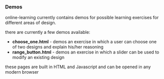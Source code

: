 ### Demos

online-learning currently contains demos for possible learning exercises for different areas of design.

there are currently a few demos available:
- **choose_one.html** - demos an exercise in which a user can choose one of two designs and explain his/her reasoning
- **range_button.html** - demos an exercise in which a slider can be used to modify an existing design


these pages are built in HTML and Javascript and can be opened in any modern browser

